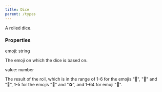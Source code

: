 ```yaml
---
title: Dice
parent: /types
---
```


A rolled dice.

### Properties

<div class="flex flex-col gap-3"><div><div class="flex gap-2"><div class="font-mono p" id="p_emoji" data-anchor><span class="font-bold">emoji</span><span class="opacity-50">:</span> <span>string</span></div></div><div class="pl-3"><div class="no-margin">

The emoji on which the dice is based on.

</div></div></div><div><div class="flex gap-2"><div class="font-mono p" id="p_value" data-anchor><span class="font-bold">value</span><span class="opacity-50">:</span> <span>number</span></div></div><div class="pl-3"><div class="no-margin">

The result of the roll, which is in the range of 1-6 for the emojis "🎲", "🎯" and "🎳",  1-5 for the emojis "🏀" and "⚽", and 1-64 for emoji "🎰".

</div></div></div></div>

